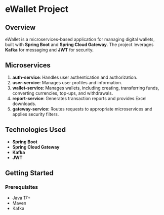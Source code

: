 # eWallet Project

## Overview

eWallet is a microservices-based application for managing digital wallets, built with **Spring Boot** and **Spring Cloud Gateway**. The project leverages **Kafka** for messaging and **JWT** for security.

## Microservices

1. **auth-service**: Handles user authentication and authorization.
2. **user-service**: Manages user profiles and information.
3. **wallet-service**: Manages wallets, including creating, transferring funds, converting currencies, top-ups, and withdrawals.
4. **report-service**: Generates transaction reports and provides Excel downloads.
5. **gateway-service**: Routes requests to appropriate microservices and applies security filters.

## Technologies Used

- **Spring Boot**
- **Spring Cloud Gateway**
- **Kafka**
- **JWT**

## Getting Started

### Prerequisites

- Java 17+
- Maven
- Kafka
